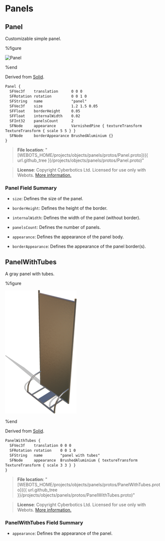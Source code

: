 # Panels

## Panel

Customizable simple panel.

%figure

![Panel](images/objects/panels/Panel/model.thumbnail.png)

%end

Derived from [Solid](../reference/solid.md).

```
Panel {
  SFVec3f    translation      0 0 0
  SFRotation rotation         0 0 1 0
  SFString   name             "panel"
  SFVec3f    size             1.2 1.5 0.05
  SFFloat    borderHeight     0.05
  SFFloat    internalWidth    0.02
  SFInt32    panelsCount      2
  SFNode     appearance       VarnishedPine { textureTransform TextureTransform { scale 5 5 } }
  SFNode     borderAppearance BrushedAluminium {}
}
```

> **File location**: "[WEBOTS\_HOME/projects/objects/panels/protos/Panel.proto]({{ url.github_tree }}/projects/objects/panels/protos/Panel.proto)"

> **License**: Copyright Cyberbotics Ltd. Licensed for use only with Webots.
[More information.](https://cyberbotics.com/webots_assets_license)

### Panel Field Summary

- `size`: Defines the size of the panel.

- `borderHeight`: Defines the height of the border.

- `internalWidth`: Defines the width of the panel (without border).

- `panelsCount`: Defines the number of panels.

- `appearance`: Defines the appearance of the panel body.

- `borderAppearance`: Defines the appearance of the panel border(s).

## PanelWithTubes

A gray panel with tubes.

%figure

![PanelWithTubes](images/objects/panels/PanelWithTubes/model.thumbnail.png)

%end

Derived from [Solid](../reference/solid.md).

```
PanelWithTubes {
  SFVec3f    translation 0 0 0
  SFRotation rotation    0 0 1 0
  SFString   name        "panel with tubes"
  SFNode     appearance  BrushedAluminium { textureTransform TextureTransform { scale 3 3 } }
}
```

> **File location**: "[WEBOTS\_HOME/projects/objects/panels/protos/PanelWithTubes.proto]({{ url.github_tree }}/projects/objects/panels/protos/PanelWithTubes.proto)"

> **License**: Copyright Cyberbotics Ltd. Licensed for use only with Webots.
[More information.](https://cyberbotics.com/webots_assets_license)

### PanelWithTubes Field Summary

- `appearance`: Defines the appearance of the panel.

